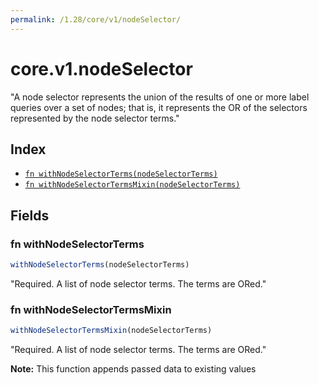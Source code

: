 ```yaml
---
permalink: /1.28/core/v1/nodeSelector/
---
```


# core.v1.nodeSelector

"A node selector represents the union of the results of one or more label queries over a set of nodes; that is, it represents the OR of the selectors represented by the node selector terms."

## Index

* [`fn withNodeSelectorTerms(nodeSelectorTerms)`](#fn-withnodeselectorterms)
* [`fn withNodeSelectorTermsMixin(nodeSelectorTerms)`](#fn-withnodeselectortermsmixin)

## Fields

### fn withNodeSelectorTerms

```ts
withNodeSelectorTerms(nodeSelectorTerms)
```

"Required. A list of node selector terms. The terms are ORed."

### fn withNodeSelectorTermsMixin

```ts
withNodeSelectorTermsMixin(nodeSelectorTerms)
```

"Required. A list of node selector terms. The terms are ORed."

**Note:** This function appends passed data to existing values